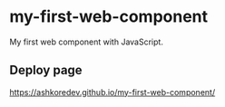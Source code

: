 # my-first-web-component
My first web component with JavaScript.

## Deploy page
https://ashkoredev.github.io/my-first-web-component/
